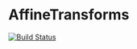 # AffineTransforms

[![Build Status](https://travis-ci.org/timholy/AffineTransforms.jl.svg?branch=master)](https://travis-ci.org/timholy/AffineTransforms.jl)
